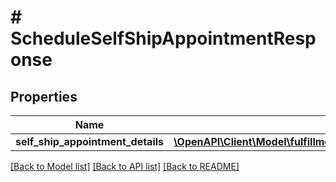 # # ScheduleSelfShipAppointmentResponse

## Properties

Name | Type | Description | Notes
------------ | ------------- | ------------- | -------------
**self_ship_appointment_details** | [**\OpenAPI\Client\Model\fulfillmentinbound\SelfShipAppointmentDetails**](SelfShipAppointmentDetails.md) |  |

[[Back to Model list]](../../README.md#models) [[Back to API list]](../../README.md#endpoints) [[Back to README]](../../README.md)
